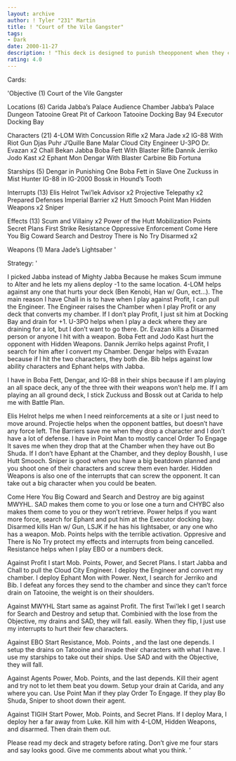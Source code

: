 ```yaml
---
layout: archive
author: ! Tyler "231" Martin
title: ! "Court of the Vile Gangster"
tags:
- Dark
date: 2000-11-27
description: ! "This deck is designed to punish theopponent when they come and battle you."
rating: 4.0
---
```

Cards: 

'Objective (1)
Court of the Vile Gangster

Locations (6)
Carida
Jabba’s Palace Audience Chamber
Jabba’s Palace Dungeon
Tatooine Great Pit of Carkoon
Tatooine Docking Bay 94
Executor Docking Bay

Characters (21)
4-LOM With Concussion Rifle x2
Mara Jade x2
IG-88 With Riot Gun
Djas Puhr
J’Quille
Bane Malar
Cloud City Engineer
U-3PO
Dr. Evazan x2
Chall Bekan
Jabba
Boba Fett With Blaster Rifle
Dannik Jerriko
Jodo Kast x2
Ephant Mon
Dengar With Blaster Carbine
Bib Fortuna

Starships (5)
Dengar in Punishing One
Boba Fett in Slave One
Zuckuss in Mist Hunter
IG-88 in IG-2000
Bossk in Hound’s Tooth

Interrupts (13)
Elis Helrot
Twi’lek Advisor x2
Projective Telepathy x2
Prepared Defenses
Imperial Barrier x2
Hutt Smooch
Point Man
Hidden Weapons x2
Sniper

Effects (13)
Scum and Villainy x2
Power of the Hutt
Mobilization Points
Secret Plans
First Strike
Resistance
Oppressive Enforcement
Come Here You Big Coward
Search and Destroy
There is No Try
Disarmed x2

Weapons (1)
Mara Jade’s Lightsaber '

Strategy: '

I picked Jabba instead of Mighty Jabba Because he makes
Scum immune to Alter and he lets my aliens deploy
-1 to the same location.  4-LOM helps against any
one that hurts your deck (Ben Kenobi, Han w/ Gun,
ect...).  The main reason I have Chall in is to
have when I play against Profit, I can pull the
Engineer.  The Engineer raises the Chamber when I
play Profit or any deck that converts my chamber.
If I don’t play Profit, I just sit him at Docking
Bay and drain for +1.  U-3PO helps when I play a
deck where they are draining for a lot, but I don’t
want to go there.  Dr. Evazan kills a Disarmed person
or anyone I hit with a weapon.	Boba Fett and Jodo
Kast hurt the opponent with Hidden Weapons.  Dannik
Jerriko helps against Profit, I search for him
after I convert my Chamber.  Dengar helps with
Evazan because if I hit the two characters, they
both die.  Bib helps against low ability characters
and Ephant helps with Jabba.

I have in Boba Fett, Dengar, and IG-88 in their
ships because if I am playing an all space deck,
any of the three with their weapons won’t help me.
If I am playing an all ground deck, I stick Zuckuss
and Bossk out at Carida to help me with Battle
Plan.

Elis Helrot helps me when I need reinforcements
at a site or I just need to move around.  Projectie
helps when the opponent battles, but doesn’t have
any force left.  The Barriers save me when they
drop a character and I don’t have a lot of defense.
I have in Point Man to mostly cancel Order To Engage
It saves me when they drop that at the Chamber
when they have out Bo Shuda.  If I don’t have
Ephant at the Chamber, and they deploy Boushh, I
use Hutt Smooch.  Sniper is good when you have
a big beatdown planned and you shoot one of their
characters and screw them even harder.	Hidden
Weapons is also one of the interrupts that can
screw the opponent.  It can take out a big
character when you could be beaten.

Come Here You Big Coward and Search and Destroy
are big against MWYHL. SAD makes them come to you
or lose one a turn and CHYBC also makes them come
to you or they won’t retrieve.  Power helps if
you want more force, search for Ephant and put
him at the Executor docking bay.  Disarmed kills
Han w/ Gun, LSJK if he has his lightsaber, or
any one who has a weapon.  Mob. Points helps with
the terrible activation.  Oppresive and There is
No Try protect my effects and interrupts from
being cancelled.  Resistance helps when I play EBO
or a numbers deck.


Against Profit I start Mob. Points, Power, and
Secret Plans.  I start Jabba and Chall to pull
the Cloud City Engineer.  I deploy the Engineer
and convert my chamber.  I deploy Ephant Mon with
Power.	Next, I search for Jerriko and Bib.  I
defeat any forces they send to the chamber and
since they can’t force drain on Tatooine, the
weight is on their shoulders.

Against MWYHL	Start same as against Profit.  The
first Twi’lek I get I search for Search and Destroy
and setup that.  Combinied with the lose from the
Objective, my drains and SAD, they will fall.
easily.  When they flip, I just use my interrupts
to hurt their few characters.

Against EBO Start Resistance, Mob. Points , and
the last one depends.  I setup the drains on
Tatooine and invade their characters with what
I have.  I use my starships to take out their
ships.	Use SAD and with the Objective, they will
fall.

Against Agents  Power, Mob. Points, and the last
depends.  Kill their agent and try not to let them
beat you dowm.	Setup your drain at Carida, and
any where you can.  Use Point Man if they play
Order To Engage.  If they play Bo Shuda, Sniper
to shoot down their agent.

Against TIGIH	Start Power, Mob. Points, and Secret
Plans.	If I deploy Mara, I deploy her a far away
from Luke.  Kill him with 4-LOM, Hidden Weapons,
and disarmed.  Then drain them out.

Please read my deck and stragety before rating.
Don’t give me four stars and say looks good.  Give
me comments about what you think.
'